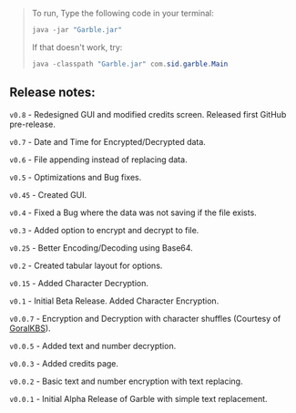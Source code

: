 > To run, Type the following code in your terminal:
>
> ```powershell
> java -jar "Garble.jar"
> ```
>
> If that doesn't work, try:
>
> ```powershell
> java -classpath "Garble.jar" com.sid.garble.Main
> ```

## Release notes:

`v0.8` - Redesigned GUI and modified credits screen. Released first GitHub pre-release.

`v0.7` - Date and Time for Encrypted/Decrypted data.

`v0.6` - File appending instead of replacing data.

`v0.5` - Optimizations and Bug fixes.

`v0.45` - Created GUI.

`v0.4` - Fixed a Bug where the data was not saving if the file exists.

`v0.3` - Added option to encrypt and decrypt to file.

`v0.25` - Better Encoding/Decoding using Base64.

`v0.2` - Created tabular layout for options.

`v0.15` - Added Character Decryption.

`v0.1` - Initial Beta Release. Added Character Encryption.

`v0.0.7` - Encryption and Decryption with character shuffles (Courtesy of [GoralKBS](https://github.com/GoralKBS/)).

`v0.0.5` - Added text and number decryption.

`v0.0.3` - Added credits page.

`v0.0.2` - Basic text and number encryption with text replacing.

`v0.0.1` - Initial Alpha Release of Garble with simple text replacement.
